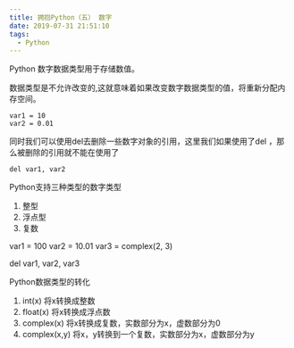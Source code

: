 ```yaml
---
title: 拥抱Python（五） 数字
date: 2019-07-31 21:51:10
tags:
  - Python
---
```


Python 数字数据类型用于存储数值。
<!--more-->
数据类型是不允许改变的,这就意味着如果改变数字数据类型的值，将重新分配内存空间。

```
var1 = 10
var2 = 0.01
```

同时我们可以使用del去删除一些数字对象的引用，这里我们如果使用了del ，那么被删除的引用就不能在使用了

```
del var1, var2
```

Python支持三种类型的数字类型
1. 整型
2. 浮点型
3. 复数

var1 = 100
var2 = 10.01
var3 = complex(2, 3)

del var1, var2, var3

Python数据类型的转化

1. int(x) 将x转换成整数
2. float(x) 将x转换成浮点数
3. complex(x) 将x转换成复数，实数部分为x，虚数部分为0
4. complex(x,y) 将x，y转换到一个复数，实数部分为x，虚数部分为y

